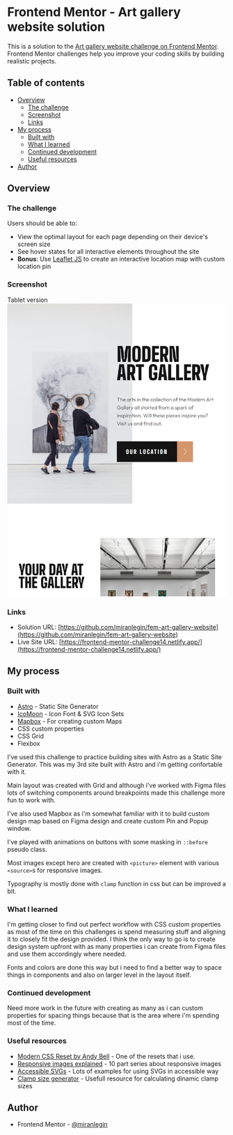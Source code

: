 # Frontend Mentor - Art gallery website solution

This is a solution to the [Art gallery website challenge on Frontend Mentor](https://www.frontendmentor.io/challenges/art-gallery-website-yVdrZlxyA). Frontend Mentor challenges help you improve your coding skills by building realistic projects.

## Table of contents

- [Overview](#overview)
  - [The challenge](#the-challenge)
  - [Screenshot](#screenshot)
  - [Links](#links)
- [My process](#my-process)
  - [Built with](#built-with)
  - [What I learned](#what-i-learned)
  - [Continued development](#continued-development)
  - [Useful resources](#useful-resources)
- [Author](#author)

## Overview

### The challenge

Users should be able to:

- View the optimal layout for each page depending on their device's screen size
- See hover states for all interactive elements throughout the site
- **Bonus**: Use [Leaflet JS](https://leafletjs.com/) to create an interactive location map with custom location pin

### Screenshot

Tablet version
![](/screenshots/tablet.png)

### Links

- Solution URL: [https://github.com/miranlegin/fem-art-gallery-website](https://github.com/miranlegin/fem-art-gallery-website)
- Live Site URL: [https://frontend-mentor-challenge14.netlify.app/](https://frontend-mentor-challenge14.netlify.app/)

## My process

### Built with

- [Astro](https://astro.build/) - Static Site Generator
- [IcoMoon](https://icomoon.io/) - Icon Font &amp; SVG Icon Sets
- [Mapbox](https://www.mapbox.com/) - For creating custom Maps
- CSS custom properties
- CSS Grid
- Flexbox

I've used this challenge to practice building sites with Astro as a Static Site Generator. This was my 3rd site built with Astro and i'm getting confortable with it.

Main layout was created with Grid and although i've worked with Figma files lots of switching components around breakpoints made this challenge more fun to work with.

I've also used Mapbox as i'm somewhat familiar with it to build custom design map based on Figma design and create custom Pin and Popup window.

I've played with animations on buttons with some masking in `::before` pseudo class.

Most images except hero are created with `<picture>` element with various `<source>`s for responsive images.

Typography is mostly done with `clamp` function in css but can be improved a bit.

### What I learned

I'm getting closer to find out perfect workflow with CSS custom properties as most of the time on this challenges is spend measuring stuff and aligning it to closely fit the design provided. I think the only way to go is to create design system upfront with as many properties i can create from Figma files and use them accordingly where needed.

Fonts and colors are done this way but i need to find a better way to space things in components and also on larger level in the layout itself.

### Continued development

Need more work in the future with creating as many as i can custom properties for spacing things because that is the area where i'm spending most of the time.

### Useful resources

- [Modern CSS Reset by Andy Bell](https://piccalil.li/blog/a-modern-css-reset/) - One of the resets that i use.
- [Responsive images explained](https://cloudfour.com/thinks/responsive-images-101-part-6-picture-element/) - 10 part series about responsive images
- [Accessible SVGs](https://css-tricks.com/accessible-svgs/) - Lots of examples for using SVGs in accessible way
- [Clamp size generator](https://clamp.font-size.app/) - Usefull resource for calculating dinamic clamp sizes

## Author

- Frontend Mentor - [@miranlegin](https://www.frontendmentor.io/profile/miranlegin)
